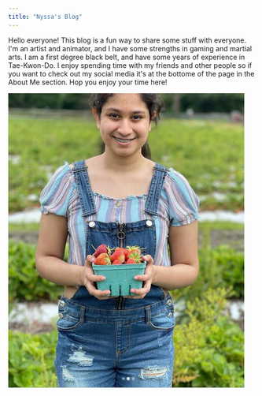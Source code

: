 ```yaml
---
title: "Nyssa's Blog"
---
```


Hello everyone! This blog is a fun way to share some stuff with everyone. I'm an artist and animator, and I have some strengths in gaming and martial arts. I am a first degree black belt, and have some years of experience in Tae-Kwon-Do. I enjoy spending time with my friends and other people so if you want to check out my social media it's at the bottome of the page in the About Me section. Hop you enjoy your time here!

<img src="starberry.PNG">
